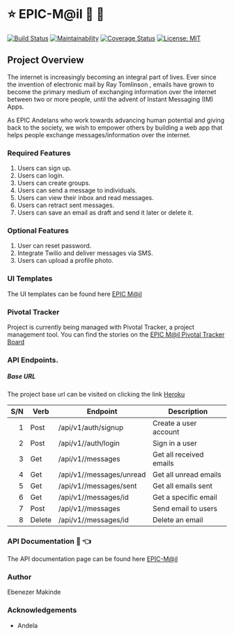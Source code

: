 # :star: EPIC-M@il :e-mail: :postbox:
[![Build Status](https://travis-ci.com/ebenezermakinde/EPIC-Mail.svg?branch=develop)](https://travis-ci.com/ebenezermakinde/EPIC-Mail)
[![Maintainability](https://api.codeclimate.com/v1/badges/aa33b93685257e38c4c0/maintainability)](https://codeclimate.com/github/ebenezermakinde/EPIC-Mail/maintainability)
[![Coverage Status](https://coveralls.io/repos/github/ebenezermakinde/EPIC-Mail/badge.svg?branch=develop)](https://coveralls.io/github/ebenezermakinde/EPIC-Mail?branch=develop)
[![License: MIT](https://img.shields.io/badge/License-MIT-yellow.svg)](https://opensource.org/licenses/MIT)

## Project Overview
The internet is increasingly becoming an integral part of lives. Ever since the invention of electronic mail by Ray Tomlinson , emails have grown to become the primary medium of exchanging information over the internet between two or more people, until the advent of Instant Messaging (IM) Apps.

As EPIC Andelans who work towards advancing human potential and giving back to the society, we wish to empower others by building a web app that helps people exchange messages/information over the internet.

### Required Features
1. Users can sign up.
2. Users can login.
3. Users can create groups.
4. Users can send a message to individuals.
5. Users can view their inbox and read messages.
6. Users can retract sent messages.
7. Users can save an email as draft and send it later or delete it.

### Optional Features
1. User can reset password.
2. Integrate Twilio and deliver messages via SMS.
3. Users can upload a profile photo.

### UI Templates
The UI templates can be found here [EPIC M@il](https://ebenezermakinde.github.io/EPIC-Mail/UI)


### Pivotal Tracker

Project is currently being managed with Pivotal Tracker, a project management tool. You can find the stories on the [EPIC M@il Pivotal Tracker Board](https://www.pivotaltracker.com/n/projects/2314369)

### API Endpoints.
##### Base URL 
The project base url can be visited on clicking the link [Heroku](https://epic-mail-myapp.herokuapp.com/)

S/N | Verb   | Endpoint                 | Description             |
---:| -------|--------------------------|-------------------------|
  1 | Post   | /api/v1/auth/signup      | Create a user account   |
  2 | Post   | /api/v1//auth/login      | Sign in a user          |
  3 | Get    | /api/v1//messages        | Get all received emails |
  4 | Get    | /api/v1//messages/unread | Get all unread emails   |
  5 | Get    | /api/v1//messages/sent   | Get all emails sent     |
  6 | Get    | /api/v1//messages/id     | Get a specific email    |
  7 | Post   | /api/v1//messages        | Send email to users     |
  8 | Delete | /api/v1//messages/id     | Delete an email         |

### API Documentation :file_folder: :point_left:
The API documentation page can be found here [EPIC-M@il](https://myepicmail.docs.apiary.io/)


### Author
Ebenezer Makinde

### Acknowledgements
* Andela